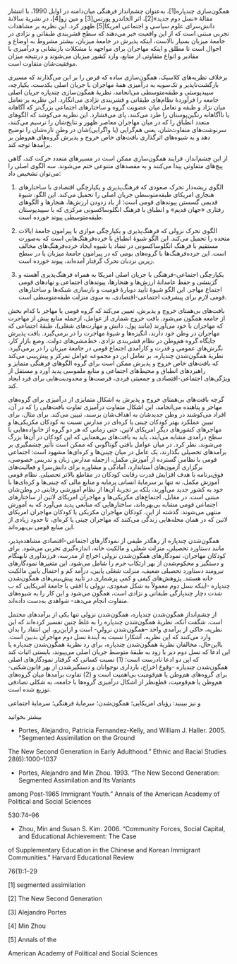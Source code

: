   همگون‌سازی چندپاره[1]، به‌عنوان چشم‌انداز فرهنگی میان‌دامنه در اوایل 1990، با انتشار مقالۀ «نسل دوم جدید»[2]، اثر الخاندرو پورتس[3] و مین زو[4]، در نشریۀ سالانۀ دانش‌سرای علوم سیاسی و اجتماعی امریکا[5] ظهور کرد. این نظریه بر مشاهدات تجربی مبتنی است که از این واقعیت خبر می‌دهند که سطح قشربندی طبقاتی و نژادی در جامعۀ میزبان بسیار بالاست، اینکه پذیرش در جامعۀ میزبان، بیشتر مشروط به اوضاع و احوال است تا مطلق و اینکه مهاجران برای مواجهه با مشکلات بازنشانی و درآمیزی با مقادیر و انواع متفاوتی از منابع، وارد کشور میزبان می‌شوند و درنتیجه میزان موفقیت‌شان متفاوت است. 

برخلاف نظریه‌های کلاسیک، همگون‌سازی ساده که فرض را بر این می‌گذارند که مسیری بازگشت‌ناپذیر و تک‌سویه به درآمیزی همۀ مهاجران با جریان اصلی یکدست، یکپارچه، سپیدپوستی و طبقه‌متوسطی می‌انجامد، نظریۀ همگون‌سازی چندپاره جریان اصلی جامعه را فرآوردۀ نظام‌های طبقاتی و قشربندی نژادی می‌انگارد. این نظریه بر تعامل میان نژاد و طبقه و تعامل میان عضویت گروه و ساختارهای اجتماعی بزرگ‌تر که آگاهانه یا ناآگاهانه رنگین‌پوستان را طرد می‌کنند، پای می‌فشارد. این نظریه می‌کوشد که الگوهای متعدد انطباق را که در میان مهاجران معاصر ظهور و نتایج‌شان را ترسیم می‌کنند، سرنوشت‌های متفاوت‌شان، یعنی هم‌گرایی (یا واگرایی)شان در وطن تازه‌شان را توضیح دهد و به شیوه‌های اثرگذاری بافت‌های خاص خروج و پذیرش گروه‌های هم‌وطن بر برآمدها توجه کند.

از این چشم‌انداز، فرایند همگون‌سازی ممکن است در مسیرهای متعدد حرکت کند، گاهی پیچ‌های متفاوتی پیدا می‌کنند و به مقصدهای متنوعی ختم می‌شوند. سه الگوی اصلی را می‌توان تشخیص داد:

1. الگوی ریشه‌دار تحرک صعودی که فرهنگ‌پذیری و یکپارچگی اقتصادی با ساختارهای هنجاری امریکای طبقه‌متوسطی جریان اصلی را تحمیل می‌کند. این الگو، شیوۀ قدیمی گسستن پیوندهای قومی است؛ از یاد زدودن ارزش‌ها، هنجارها و الگوهای رفتاری «جهان قدیم» و انطباق با فرهنگ انگلوساکسونی مرکزی که با سپیدپوستان طبقه‌متوسطی پیوند خورده است.

2. الگوی تحرک نزولی که فرهنگ‌پذیری و یکپارچگی موازی با پیرامون جامعۀ ایالات متحده را تحمیل می‌کند. این الگو شیوۀ انطباق با خرده‌فرهنگ‌هایی است که به‌صورت مستقیم با فرهنگ انگلوساکسونی در تضاد یا شیوه ایجاد خرده‌فرهنگ‌های مخالف است. این خرده‌فرهنگ‌ها با گروه‌های بومی که در پیرامون جامعۀ میزبان یا در سطح زیرین نردبان تحرک گرفتار آمده‌اند، پیوند ‌خورده است.

3. یکپارچگی اجتماعی-فرهنگی با جریان اصلی امریکا به همراه فرهنگ‌پذیری آهسته و گزینشی و حفظ عامدانۀ ارزش‌ها و هنجارها، پیوندهای اجتماعی و نهادهای قومی اجتماع مهاجر. این الگو شیوۀ تأیید دوبارۀ قومیت و بازسازی شبکه‌ها و ساختارهای قومی لازم برای پیشرفت اجتماعی-اقتصادی، به سوی منزلت طبقه‌متوسطی است.

بافت‌های بی‌همتای خروج و پذیرش، تعیین می‌کند که گروه قومی یا مهاجر با کدام بخش از جامعه همگون می‌شود. بافت خروج شماری از عوامل، ازجمله منابع پیش از مهاجرت که مهاجران با خود می‌آورند (مانند پول، دانش و مهارت‌های شغلی)، طبقۀ اجتماعی که مهاجران در وطن خود دارند، انگیزه‌ها و شیوۀ مهاجرت را در برمی‌گیرد. بافت پذیرش جایگاه گروه هم‌وطن در نظام قشربندی نژادی، خط‌مشی‌های دولت، وضع بازار کار، نگرش‌های عمومی و قدرت و کارآمدی اجتماع قومی در جامعۀ میزبان را در برمی‌گیرد. نظریۀ همگون‌شدن چندپاره، بر تعامل این دو مجموعه عوامل تمرکز و پیش‌بینی می‌کند که بافت‌های خاص خروج و پذیرش ممکن است برای گروه الگوهای فرهنگی متمایز و راهبردهای انطباق و محیط‌های اجتماعی و منابع ملموسی پدید آورد و مستقل از ویژگی‌های اجتماعی-اقتصادی و جمعیتی فردی، فرصت‌ها و محدودیت‌هایی برای فرد ایجاد کند.

گرچه بافت‌های بی‌همتای خروج و پذیرش به اشکال متمایزی از درآمیزی برای گروه‌های مهاجر و پناهنده می‌انجامد، این اشکال متفاوت درآمیزی تفاوت بافت‌هایی را که در آن، افراد می‌کوشند در وطن جدیدشان به اهداف‌شان برسند، تبیین می‌کند. برای مثال، برای تبیین عملکرد بهتر کودکان چینی یا کره‌ای در مدارس نسبت به کودکان مکزیکی‌ها و مهاجرهای کشورهای دیگر امریکای لاتین، حتی زمانی که هر دو گروه از خانواده‌هایی با سطح درآمدی مشابه می‌آیند، باید به بافت‌های بی‌همتایی که این کودکان در آن‌ها بزرگ می‌شوند، نظر کرد. در میان عوامل بافتی گوناگونی که ممکن است تأثیر چشمگیری بر برآمدهای تحصیلی بگذارند، یک عامل در میان چینی‌ها و کره‌ای‌ها مشهود است: اجتماعی قومی با نظامی گسترده از آموزش مکمل، ازجمله مدارس زبان و تدریس خصوصی، برگزاری آزمون‌های استاندارد، آمادگی و مشاوره برای دانش‌سرا و فعالیت‌های فوق‌برنامه با هدف افزایش قدرت رقابت کودکان در مقاطع بالاتر تحصیلی. نظام قومی آموزش مکمل، نه تنها بر سرمایۀ انسانی پرمایه و منابع مالی که چینی‌ها و کره‌ای‌ها با خود به کشور جدید می‌آورند، بلکه بر تجربۀ آن‌ها از نظام آموزشی رقابتی در وطن‌شان مبتنی است. در مقابل، اجتماع‌های مکزیکی‌ها و مهاجران امریکای لاتین از ساختارهای اجتماعی قومی مشابه بی‌بهره‌اند، ساختارهایی که منابعی پدید می‌آورد که به آموزش منتهی می‌شوند. گذشته از این، کودکان مهاجران مکزیکی یا کودکان مهاجران امریکای لاتین که در همان محله‌هایی زندگی می‌کنند که مهاجران چینی یا کره‌ای، تا حدود زیادی از این منابع قومی بی‌بهره‌اند.

همگون‌شدن چندپاره از رهگذر طیفی از نمودگارهای اجتماعی-اقتصادی مشاهده‌پذیر، مانند دستاورد تحصیلی، منزلت شغلی و مالکیت خانه، اندازه‌گیری تجربی می‌شود. برای کودکان مهاجران، نمودگارهای همگون‌شدن نزولی اخراج از مدرسه، فرزندآوری نابهنگام و دستگیر و محکوم‌شدن از بهر ارتکاب جرم را شامل می‌شود. این متغیرها نمودگارهای نیرومند دستاورد تحصیلی ضعیف، منزلت شغلی پایین، درآمد کم و احتمال پایین مالکیت خانه هستند. پژوهش‌های کیفی و کمی پرشماری در تأیید پیش‌بینی‌های همگون‌شدن چندپاره -اینکه نسل دوم معمولاً به شکل صعودی، نزولی یا افقی با جامعۀ امریکایی که ب‌ شدت دچار چندپارگی طبقاتی و نژادی است، همگون می‌شود و این کار را به شیوه‌های متفاوت انجام می‌دهد- شواهدی به‌دست داده‌اند.

از چشم‌انداز همگون‌شدن چندپاره، همگون‌شدن نزولی تنها یکی از برآمدهای محتمل است. شگفت آنکه، نظریۀ همگون‌شدن چندپاره را به غلط چنین تفسیر کرده‌اند که این نظریه، حاکی از برآمدی واحد –همگون‌شدن نزولی- است و ازاین‌رو، این انتقاد را بدان وارد می‌کنند که این نظریه، آشکارا نسبت به آیندۀ نسل دوم مهاجران بدبین است. بااین‌حال، مخالفان نظریۀ همگون‌شدن چندپاره، برای رد نظریۀ همگون‌شدن چندپاره یا این ادعا که نسل دوم دیر یا زود به طبقۀ متوسط جریان اصلی می‌پیوند، بایستی اثبات کند که این دو ادعا نادرست است: (1) نسبت کسانی که گرفتار نمودگارهای اصلی همگون‌شدن چندپاره -وقوع اخراج، بارداری نوجوانان و دستگیرشدن از بهر قانون‌شکنی- برای گروه‌های هم‌وطن یا هم‌قومیت بی‌اهمیت است و (2) تفاوت برآمدها میان گروه‌های هم‌وطن یا هم‌قومیت، قطع‌نظر از اشکال درآمیزی گروه‌ها با جامعه، به شکلی تصادفی توزیع شده است.

و نیز ببینید: رؤیای امریکایی؛ همگون‌شدن؛ سرمایۀ فرهنگی؛ سرمایۀ اجتماعی

بیشتر بخوانید 

- Portes, Alejandro, Patricia Fernandez-Kelly, and William J. Haller. 2005. “Segmented Assimilation on the Ground

The New Second Generation in Early Adulthood.” Ethnic and Racial Studies 28(6):1000–1037

- Portes, Alejandro and Min Zhou. 1993. “The New Second Generation: Segmented Assimilation and Its Variants

among Post-1965 Immigrant Youth.” Annals of the American Academy of Political and Social Sciences

530:74–96

- Zhou, Min and Susan S. Kim. 2006. “Community Forces, Social Capital, and Educational Achievement: The Case

of Supplementary Education in the Chinese and Korean Immigrant Communities.” Harvard Educational Review

76(1):1–29

 

[1] segmented assimilation

[2] The New Second Generation

[3] Alejandro Portes

[4] Min Zhou

[5] Annals of the

 American Academy of Political and Social Sciences

 

 

 

 